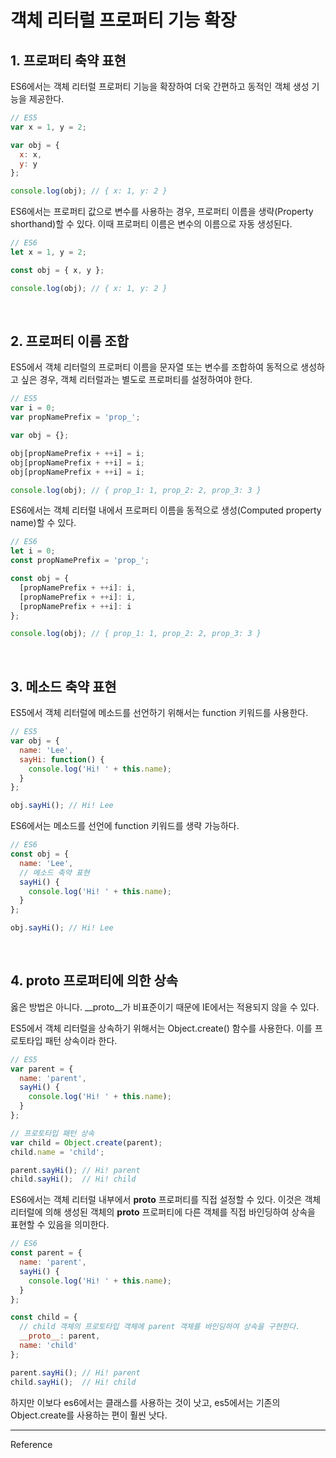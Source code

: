 # 객체 리터럴 프로퍼티 기능 확장

## 1. 프로퍼티 축약 표현
ES6에서는 객체 리터럴 프로퍼티 기능을 확장하여 더욱 간편하고 동적인 객체 생성 기능을 제공한다.

```js
// ES5
var x = 1, y = 2;

var obj = {
  x: x,
  y: y
};

console.log(obj); // { x: 1, y: 2 }
```

ES6에서는 프로퍼티 값으로 변수를 사용하는 경우, 프로퍼티 이름을 생략(Property shorthand)할 수 있다. 이때 프로퍼티 이름은 변수의 이름으로 자동 생성된다.

```js
// ES6
let x = 1, y = 2;

const obj = { x, y };

console.log(obj); // { x: 1, y: 2 }
```

<br>


## 2. 프로퍼티 이름 조합

ES5에서 객체 리터럴의 프로퍼티 이름을 문자열 또는 변수를 조합하여 동적으로 생성하고 싶은 경우, 객체 리터럴과는 별도로 프로퍼티를 설정하여야 한다.

```js
// ES5
var i = 0;
var propNamePrefix = 'prop_';

var obj = {};

obj[propNamePrefix + ++i] = i;
obj[propNamePrefix + ++i] = i;
obj[propNamePrefix + ++i] = i;

console.log(obj); // { prop_1: 1, prop_2: 2, prop_3: 3 }
```

ES6에서는 객체 리터럴 내에서 프로퍼티 이름을 동적으로 생성(Computed property name)할 수 있다.

```js
// ES6
let i = 0;
const propNamePrefix = 'prop_';

const obj = {
  [propNamePrefix + ++i]: i,
  [propNamePrefix + ++i]: i,
  [propNamePrefix + ++i]: i
};

console.log(obj); // { prop_1: 1, prop_2: 2, prop_3: 3 }
```

<br>

## 3. 메소드 축약 표현

ES5에서 객체 리터럴에 메소드를 선언하기 위해서는 function 키워드를 사용한다.

```js
// ES5
var obj = {
  name: 'Lee',
  sayHi: function() {
    console.log('Hi! ' + this.name);
  }
};

obj.sayHi(); // Hi! Lee
```

ES6에서는 메소드를 선언에 function 키워드를 생략 가능하다.

```js
// ES6
const obj = {
  name: 'Lee',
  // 메소드 축약 표현
  sayHi() {
    console.log('Hi! ' + this.name);
  }
};

obj.sayHi(); // Hi! Lee
```

<br>

## 4. __proto__ 프로퍼티에 의한 상속

옳은 방법은 아니다. __proto__가 비표준이기 때문에 IE에서는 적용되지 않을 수 있다.

ES5에서 객체 리터럴을 상속하기 위해서는 Object.create() 함수를 사용한다. 이를 프로토타입 패턴 상속이라 한다.

```js
// ES5
var parent = {
  name: 'parent',
  sayHi() {
    console.log('Hi! ' + this.name);
  }
};

// 프로토타입 패턴 상속
var child = Object.create(parent);
child.name = 'child';

parent.sayHi(); // Hi! parent
child.sayHi();  // Hi! child
```

ES6에서는 객체 리터럴 내부에서 __proto__ 프로퍼티를 직접 설정할 수 있다. 이것은 객체 리터럴에 의해 생성된 객체의 __proto__ 프로퍼티에 다른 객체를 직접 바인딩하여 상속을 표현할 수 있음을 의미한다.

```js
// ES6
const parent = {
  name: 'parent',
  sayHi() {
    console.log('Hi! ' + this.name);
  }
};

const child = {
  // child 객체의 프로토타입 객체에 parent 객체를 바인딩하여 상속을 구현한다.
  __proto__: parent,
  name: 'child'
};

parent.sayHi(); // Hi! parent
child.sayHi();  // Hi! child
```

하지만 이보다 es6에서는 클래스를 사용하는 것이 낫고, es5에서는 기존의 Object.create를 사용하는 편이 훨씬 낫다.

---

Reference